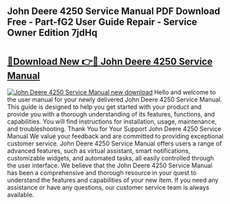 ## John Deere 4250 Service Manual PDF Download Free - Part-fG2 User Guide Repair - Service Owner Edition 7jdHq

# <h2><a href="http://bc88478.oget.top/?id=John+Deere+4250+Service+Manual">🔗Download New 👉🔴 John Deere 4250 Service Manual</a></h2>

[![John Deere 4250 Service Manual new download](https://i.imgur.com/5g1atiW.png)](http://bc88478.oget.top/?id=John+Deere+4250+Service+Manual)
Hello and welcome to the user manual for your newly delivered John Deere 4250 Service Manual. This guide is designed to help you get started with your product and provide you with a thorough understanding of its features, functions, and capabilities. You will find instructions for installation, usage, maintenance, and troubleshooting. Thank You for Your Support John Deere 4250 Service Manual We value your feedback and are committed to providing exceptional customer service. John Deere 4250 Service Manual offers users a range of advanced features, such as virtual assistant, smart notifications, customizable widgets, and automated tasks, all easily controlled through the user interface. We believe that the John Deere 4250 Service Manual has been a comprehensive and thorough resource in your quest to understand the features and capabilities of your new item. If you need any assistance or have any questions, our customer service team is always available.
